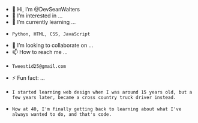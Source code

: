 - 👋 Hi, I’m @DevSeanWalters
- 👀 I’m interested in ...
- 🌱 I’m currently learning ...
-     Python, HTML, CSS, JavaScript
- 💞️ I’m looking to collaborate on ...
- 📫 How to reach me ...
-     Tweestid25@gmail.com
- ⚡ Fun fact: ...
-     I started learning web design when I was around 15 years old, but a few years later, became a cross country truck driver instead.
-     Now at 40, I'm finally getting back to learning about what I've always wanted to do, and that's code.

<!---
DevSeanWalters/DevSeanWalters is a ✨ special ✨ repository because its `README.md` (this file) appears on your GitHub profile.
You can click the Preview link to take a look at your changes.
--->
